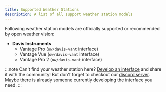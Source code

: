 ```yaml
---
title: Supported Weather Stations
description: A list of all support weather station models
---
```


Following weather station models are officially supported or recommended by open weather vision:

-   **Davis Instruments**
    -   Vantage Pro (`ow/davis-vant` interface)
    -   Vantage Vue (`ow/davis-vant` interface)
    -   Vantage Pro 2 (`ow/davis-vant` interface)

:::note
Can't find your weather station here? [Develop an interface](/owvision/developer-guides/station-interface) and share it with the community! But don't forget to checkout our [discord server](https://discord.gg/YxVmbrYy). Maybe there is already someone currently developing the interface you need.
:::

